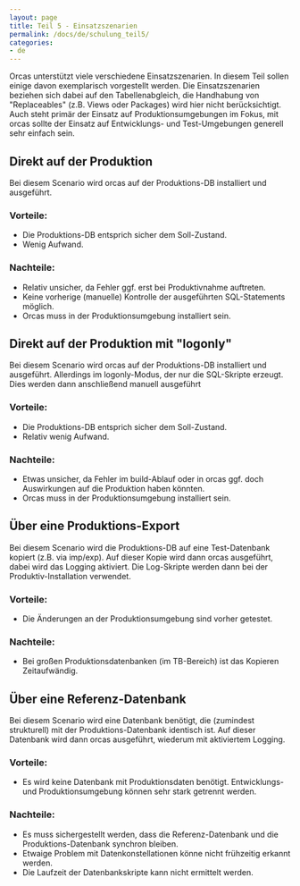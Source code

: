 ```yaml
---
layout: page
title: Teil 5 - Einsatzszenarien
permalink: /docs/de/schulung_teil5/
categories: 
- de
---
```


Orcas unterstützt viele verschiedene Einsatzszenarien. In diesem Teil sollen einige davon exemplarisch vorgestellt werden. Die Einsatzszenarien beziehen sich dabei auf den Tabellenabgleich, die Handhabung von "Replaceables" (z.B. Views oder Packages) wird hier nicht berücksichtigt.
Auch steht primär der Einsatz auf Produktionsumgebungen im Fokus, mit orcas sollte der Einsatz auf Entwicklungs- und Test-Umgebungen generell sehr einfach sein.

## Direkt auf der Produktion
Bei diesem Scenario wird orcas auf der Produktions-DB installiert und ausgeführt.

### Vorteile: 

* Die Produktions-DB entsprich sicher dem Soll-Zustand.
* Wenig Aufwand.

### Nachteile: 

* Relativ unsicher, da Fehler ggf. erst bei Produktivnahme auftreten.
* Keine vorherige (manuelle) Kontrolle der ausgeführten SQL-Statements möglich.
* Orcas muss in der Produktionsumgebung installiert sein.

## Direkt auf der Produktion mit "logonly"

Bei diesem Scenario wird orcas auf der Produktions-DB installiert und ausgeführt. Allerdings im logonly-Modus, der nur die SQL-Skripte erzeugt. Dies werden dann anschließend manuell ausgeführt

### Vorteile: 

* Die Produktions-DB entsprich sicher dem Soll-Zustand.
* Relativ wenig Aufwand.

### Nachteile: 

* Etwas unsicher, da Fehler im build-Ablauf oder in orcas ggf. doch Auswirkungen auf die Produktion haben könnten.
* Orcas muss in der Produktionsumgebung installiert sein.

## Über eine Produktions-Export

Bei diesem Scenario wird die Produktions-DB auf eine Test-Datenbank kopiert (z.B. via imp/exp).
Auf dieser Kopie wird dann orcas ausgeführt, dabei wird das Logging aktiviert. Die Log-Skripte werden dann bei der Produktiv-Installation verwendet.

### Vorteile: 

* Die Änderungen an der Produktionsumgebung sind vorher getestet.

### Nachteile: 

* Bei großen Produktionsdatenbanken (im TB-Bereich) ist das Kopieren Zeitaufwändig.

## Über eine Referenz-Datenbank

Bei diesem Scenario wird eine Datenbank benötigt, die (zumindest strukturell) mit der Produktions-Datenbank identisch ist. 
Auf dieser Datenbank wird dann orcas ausgeführt, wiederum mit aktiviertem Logging. 

### Vorteile: 

* Es wird keine Datenbank mit Produktionsdaten benötigt. Entwicklungs- und Produktionsumgebung können sehr stark getrennt werden.

### Nachteile: 

* Es muss sichergestellt werden, dass die Referenz-Datenbank und die Produktions-Datenbank synchron bleiben.
* Etwaige Problem mit Datenkonstellationen könne nicht frühzeitig erkannt werden.
* Die Laufzeit der Datenbankskripte kann nicht ermittelt werden.






